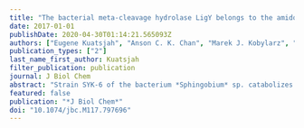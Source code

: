 ```yaml
---
title: "The bacterial meta-cleavage hydrolase LigY belongs to the amidohydrolase superfamily, not to the α/β-hydrolase superfamily"
date: 2017-01-01
publishDate: 2020-04-30T01:14:21.565093Z
authors: ["Eugene Kuatsjah", "Anson C. K. Chan", "Marek J. Kobylarz", "Michael E. P. Murphy", "Lindsay D. Eltis"]
publication_types: ["2"]
last_name_first_author: Kuatsjah
filter_publication: publication
journal: J Biol Chem
abstract: "Strain SYK-6 of the bacterium *Sphingobium* sp. catabolizes lignin-derived biphenyl via a meta-cleavage pathway. In this pathway, LigY is proposed to catalyze the hydrolysis of the meta-cleavage product (MCP) 4,11-dicarboxy-8-hydroxy-9-methoxy-2-hydroxy-6-oxo-6-phenyl-hexa-2,4-dienoate. Here, we validated this reaction by identifying 5-carboxyvanillate and 4-carboxy-2-hydroxypenta-2,4-dienoate as the products and determined the *k*<sub>cat</sub> and *k*<sub>cat</sub>/*K*<sub>m</sub> values as 9.3 ± 0.6 s<sup>-1</sup> and 2.5 ± 0.2 × 107m<sup>-1</sup> s<sup>-1</sup>, respectively. Sequence analyses and a 1.9 Å resolution crystal structure established that LigY belongs to the amidohydrolase superfamily, unlike previously characterized MCP hydrolases, which are serine-dependent enzymes of the α/β-hydrolase superfamily. The active-site architecture of LigY resembled that of α-amino-β-carboxymuconic-ε-semialdehyde decarboxylase, a class III amidohydrolase, with a single zinc ion coordinated by His-6, His-8, His-179, and Glu-282. Interestingly, we found that LigY lacks the acidic residue proposed to activate water for hydrolysis in other class III amidohydrolases. Moreover, substitution of His-223, a conserved residue proposed to activate water in other amidohydrolases, reduced the *k*<sub>cat</sub> to a much lesser extent than what has been reported for other amidohydrolases, suggesting that His-223 has a different role in LigY. Substitution of Arg-72, Tyr-190, Arg-234, or Glu-282 reduced LigY activity over 100-fold. On the basis of these results, we propose a catalytic mechanism involving substrate tautomerization, substrate-assisted activation of water for hydrolysis, and formation of a gem-diol intermediate. This last step diverges from what occurs in serine-dependent MCP hydrolases. This study provides insight into C-C-hydrolyzing enzymes and expands the known range of reactions catalyzed by the amidohydrolase superfamily. [on SciFinder(R)]"
featured: false
publication: "*J Biol Chem*"
doi: "10.1074/jbc.M117.797696"
---
```


